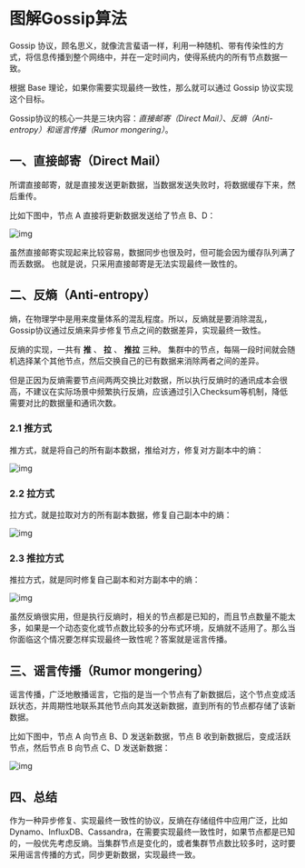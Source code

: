 # 图解Gossip算法

Gossip 协议，顾名思义，就像流言蜚语一样，利用一种随机、带有传染性的方式，将信息传播到整个网络中，并在一定时间内，使得系统内的所有节点数据一致。

根据 Base 理论，如果你需要实现最终一致性，那么就可以通过 Gossip 协议实现这个目标。

Gossip协议的核心一共是三块内容：*直接邮寄（Direct Mail）*、*反熵（Anti-entropy）*和*谣言传播（Rumor mongering）*。

## 一、直接邮寄（Direct Mail）

所谓直接邮寄，就是直接发送更新数据，当数据发送失败时，将数据缓存下来，然后重传。

比如下图中，节点 A 直接将更新数据发送给了节点 B、D：

![img](https://mc.wsh-study.com/mkdocs/图解Gossip算法/1.png)

虽然直接邮寄实现起来比较容易，数据同步也很及时，但可能会因为缓存队列满了而丢数据。 也就是说，只采用直接邮寄是无法实现最终一致性的。

## 二、反熵（Anti-entropy）

熵，在物理学中是用来度量体系的混乱程度。所以，反熵就是要消除混乱，Gossip协议通过反熵来异步修复节点之间的数据差异，实现最终一致性。

反熵的实现，一共有 **推** 、 **拉** 、 **推拉** 三种。 集群中的节点，每隔一段时间就会随机选择某个其他节点，然后交换自己的已有数据来消除两者之间的差异。

但是正因为反熵需要节点间两两交换比对数据，所以执行反熵时的通讯成本会很高，不建议在实际场景中频繁执行反熵，应该通过引入Checksum等机制，降低需要对比的数据量和通讯次数。

### 2.1 推方式

推方式，就是将自己的所有副本数据，推给对方，修复对方副本中的熵：

![img](https://mc.wsh-study.com/mkdocs/图解Gossip算法/2.png)

### 2.2 拉方式

拉方式，就是拉取对方的所有副本数据，修复自己副本中的熵：

![img](https://mc.wsh-study.com/mkdocs/图解Gossip算法/3.png)

### 2.3 推拉方式

推拉方式，就是同时修复自己副本和对方副本中的熵：

![img](https://mc.wsh-study.com/mkdocs/图解Gossip算法/4.png)

虽然反熵很实用，但是执行反熵时，相关的节点都是已知的，而且节点数量不能太多，如果是一个动态变化或节点数比较多的分布式环境，反熵就不适用了。那么当你面临这个情况要怎样实现最终一致性呢？答案就是谣言传播。

## 三、谣言传播（Rumor mongering）

谣言传播，广泛地散播谣言，它指的是当一个节点有了新数据后，这个节点变成活跃状态，并周期性地联系其他节点向其发送新数据，直到所有的节点都存储了该新数据。

比如下图中，节点 A 向节点 B、D 发送新数据，节点 B 收到新数据后，变成活跃节点，然后节点 B 向节点 C、D 发送新数据：

![img](https://mc.wsh-study.com/mkdocs/图解Gossip算法/5.png)


## 四、总结

作为一种异步修复、实现最终一致性的协议，反熵在存储组件中应用广泛，比如 Dynamo、InfluxDB、Cassandra，在需要实现最终一致性时，如果节点都是已知的，一般优先考虑反熵。当集群节点是变化的，或者集群节点数比较多时，这时要采用谣言传播的方式，同步更新数据，实现最终一致。
